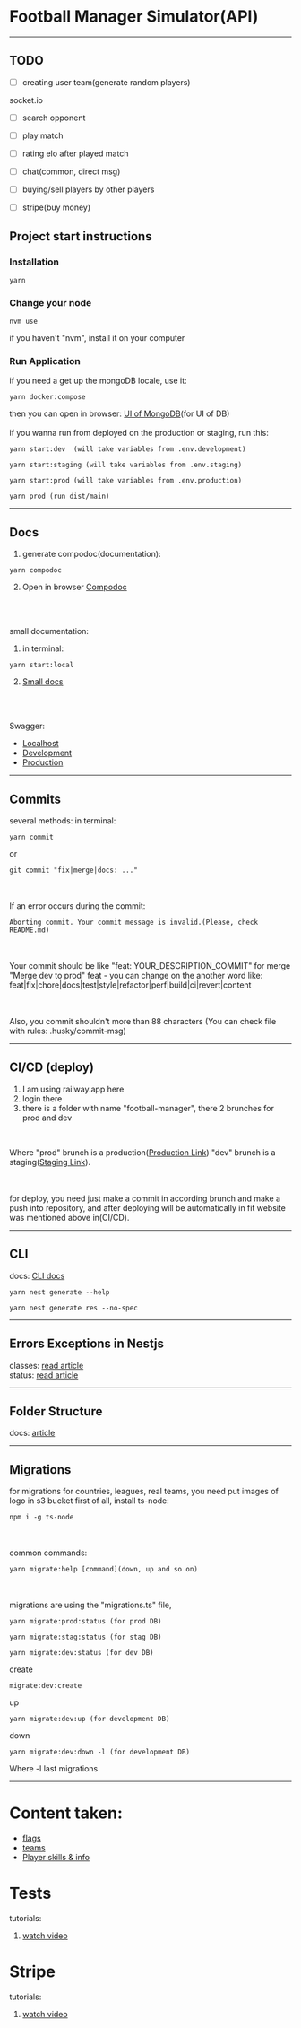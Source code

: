 # Football Manager Simulator(API)

---

## TODO
- [ ] creating user team(generate random players)

socket.io
- [ ] search opponent
- [ ] play match
- [ ] rating elo after played match
- [ ] chat(common, direct msg)
- [ ] buying/sell players by other players

- [ ] stripe(buy money)

## Project start instructions 
### Installation
```
yarn
```

### Change your node
```
nvm use
```
if you haven't "nvm", install it on your computer

### Run Application
if you need a get up the mongoDB locale, use it:
```
yarn docker:compose
```
then you can open in browser: [UI of MongoDB](http://localhost:8081)(for UI of DB)
<br><br>
if you wanna run from deployed on the production or staging, run this:
```
yarn start:dev  (will take variables from .env.development)
```
```
yarn start:staging (will take variables from .env.staging)
```
```
yarn start:prod (will take variables from .env.production)
```
```
yarn prod (run dist/main)
```

---

## Docs
1. generate compodoc(documentation):
```
yarn compodoc
```
2. Open in browser [Compodoc](http://127.0.0.1:8081)

<br><br>

small documentation: 
1. in terminal:
``` 
yarn start:local
```
2. [Small docs](http://localhost:8080)

<br><br>

Swagger: 
- [Localhost](http://localhost:8080/api/docs)
- [Development](http://localhost:8080/api/docs)
- [Production](http://localhost:8080/api/docs)

---
## Commits
several methods:
in terminal:
```
yarn commit
```
or
```
git commit "fix|merge|docs: ..."
```

<br><br>
If an error occurs during the commit:
```
Aborting commit. Your commit message is invalid.(Please, check README.md)
```

<br><br>
Your commit should be like "feat: YOUR_DESCRIPTION_COMMIT"
for merge "Merge dev to prod"
feat - you can change on the another word like: feat|fix|chore|docs|test|style|refactor|perf|build|ci|revert|content

<br><br>
Also, you commit shouldn't more than 88 characters
(You can check file with rules: .husky/commit-msg)

---

## CI/CD (deploy)
1. I am using railway.app here
2. login there
3. there is a folder with name "football-manager", there 2 brunches for prod and dev

<br>

Where "prod" brunch is a production([Production  Link](https://football-manager-backend-prod.up.railway.app)) "dev" brunch is a staging([Staging  Link](https://football-manager-backend-staging.up.railway.app)).

<br><br>
for deploy, you need just make a commit in according brunch and make a push into repository, and after deploying will be automatically in fit website was mentioned above in(CI/CD).

---

## CLI
docs: [CLI docs](https://docs.nestjs.com/cli/overview)
```
yarn nest generate --help
```
```
yarn nest generate res --no-spec
```

---

## Errors Exceptions in Nestjs
classes: [read article](https://docs.nestjs.com/exception-filters)<br>
status: [read article](https://medium.com/@abeythilakeudara3/nestjs-exception-filters-part-02-24afcbe116cf)

---

## Folder Structure

docs: [article](https://medium.com/the-crowdlinker-chronicle/best-way-to-structure-your-directory-code-nestjs-a06c7a641401)

---

## Migrations
for migrations for countries, leagues, real teams, you need put images of logo in s3 bucket
first of all, install ts-node:
```
npm i -g ts-node
```

<br><br>
common commands:
```
yarn migrate:help [command](down, up and so on)
```

<br><br>
migrations are using the "migrations.ts" file,
```
yarn migrate:prod:status (for prod DB)
```
```
yarn migrate:stag:status (for stag DB)
```
```
yarn migrate:dev:status (for dev DB)
```

create
```
migrate:dev:create
```

up
```
yarn migrate:dev:up (for development DB)
```

down
```
yarn migrate:dev:down -l (for development DB)
```
Where -l last migrations

---

# Content taken:
- [flags](https://flagdownload.com/)
- [teams](https://www.whoscored.com)
- [Player skills & info](https://www.fmscout.com/club/arsenal.html)

# Tests
tutorials:
1. [watch video](https://www.youtube.com/watch?v=1Vc6Xw8FMpg&ab_channel=MichaelGuay)

# Stripe
tutorials:
1. [watch video](https://www.youtube.com/watch?v=-90OHI_Gd80&t=829s&ab_channel=UnBox)
